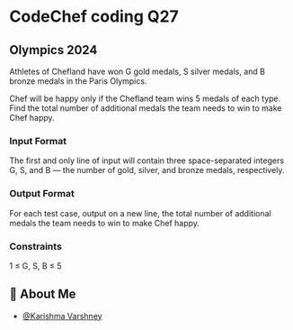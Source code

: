 # CodeChef coding Q27

## Olympics 2024
Athletes of Chefland have won 
G gold medals, 
S silver medals, and 
B bronze medals in the Paris Olympics.

Chef will be happy only if the Chefland team wins 
5 medals of each type. Find the total number of additional medals the team needs to win to make Chef happy.

### Input Format
The first and only line of input will contain three space-separated integers 
G,
S, and 
B — the number of gold, silver, and bronze medals, respectively.
### Output Format
For each test case, output on a new line, the total number of additional medals the team needs to win to make Chef happy.

### Constraints
1
≤
G,
S,
B
≤
5





## 🚀 About Me

- [@Karishma Varshney](https://github.com/Karishma-Varshney)
